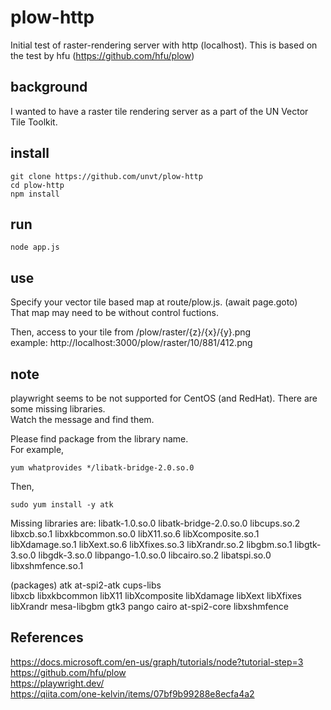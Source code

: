 # plow-http
Initial test of raster-rendering server with http (localhost). This is based on the test by hfu (https://github.com/hfu/plow)   

## background
I wanted to have a raster tile rendering server as a part of the UN Vector Tile Toolkit. 

## install
```console
git clone https://github.com/unvt/plow-http
cd plow-http
npm install
```



## run
```console
node app.js
```

## use
Specify your vector tile based map at route/plow.js. (await page.goto)  
That map may need to be without control fuctions.

Then, access to your tile from /plow/raster/{z}/{x}/{y}.png  
example: http://localhost:3000/plow/raster/10/881/412.png  


## note
playwright seems to be not supported for CentOS (and RedHat).
There are some missing libraries.  
Watch the message and find them.

Please find package from the library name.  
For example,  

```console
yum whatprovides */libatk-bridge-2.0.so.0 

```
Then,
```console
sudo yum install -y atk

```  

Missing libraries are:
      libatk-1.0.so.0
      libatk-bridge-2.0.so.0
      libcups.so.2
      libxcb.so.1
      libxkbcommon.so.0
      libX11.so.6
      libXcomposite.so.1
      libXdamage.so.1
      libXext.so.6
      libXfixes.so.3
      libXrandr.so.2
      libgbm.so.1
      libgtk-3.so.0
      libgdk-3.so.0
      libpango-1.0.so.0
      libcairo.so.2
      libatspi.so.0
      libxshmfence.so.1

(packages)
atk
at-spi2-atk
cups-libs  
libxcb
libxkbcommon
libX11
libXcomposite
libXdamage
libXext
libXfixes
libXrandr
mesa-libgbm
gtk3
pango
cairo
at-spi2-core
libxshmfence

## References
https://docs.microsoft.com/en-us/graph/tutorials/node?tutorial-step=3  
https://github.com/hfu/plow  
https://playwright.dev/  
https://qiita.com/one-kelvin/items/07bf9b99288e8ecfa4a2  



